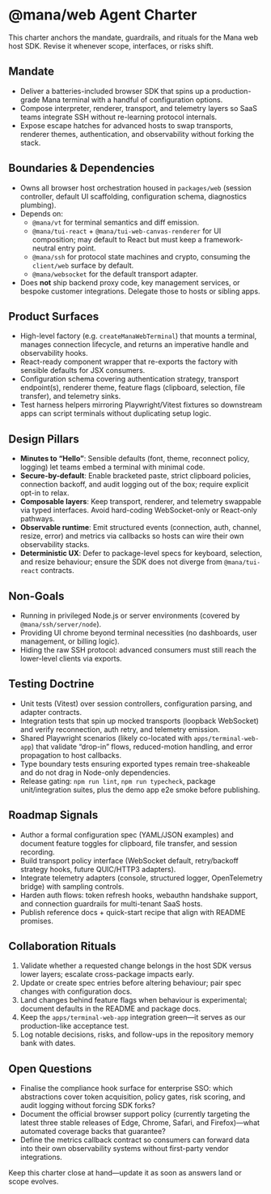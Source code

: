 # @mana/web Agent Charter

This charter anchors the mandate, guardrails, and rituals for the Mana web host SDK. Revise it whenever scope, interfaces, or risks shift.

## Mandate
- Deliver a batteries-included browser SDK that spins up a production-grade Mana terminal with a handful of configuration options.
- Compose interpreter, renderer, transport, and telemetry layers so SaaS teams integrate SSH without re-learning protocol internals.
- Expose escape hatches for advanced hosts to swap transports, renderer themes, authentication, and observability without forking the stack.

## Boundaries & Dependencies
- Owns all browser host orchestration housed in `packages/web` (session controller, default UI scaffolding, configuration schema, diagnostics plumbing).
- Depends on:
  - `@mana/vt` for terminal semantics and diff emission.
  - `@mana/tui-react` + `@mana/tui-web-canvas-renderer` for UI composition; may default to React but must keep a framework-neutral entry point.
  - `@mana/ssh` for protocol state machines and crypto, consuming the `client/web` surface by default.
  - `@mana/websocket` for the default transport adapter.
- Does **not** ship backend proxy code, key management services, or bespoke customer integrations. Delegate those to hosts or sibling apps.

## Product Surfaces
- High-level factory (e.g. `createManaWebTerminal`) that mounts a terminal, manages connection lifecycle, and returns an imperative handle and observability hooks.
- React-ready component wrapper that re-exports the factory with sensible defaults for JSX consumers.
- Configuration schema covering authentication strategy, transport endpoint(s), renderer theme, feature flags (clipboard, selection, file transfer), and telemetry sinks.
- Test harness helpers mirroring Playwright/Vitest fixtures so downstream apps can script terminals without duplicating setup logic.

## Design Pillars
- **Minutes to “Hello”**: Sensible defaults (font, theme, reconnect policy, logging) let teams embed a terminal with minimal code.
- **Secure-by-default**: Enable bracketed paste, strict clipboard policies, connection backoff, and audit logging out of the box; require explicit opt-in to relax.
- **Composable layers**: Keep transport, renderer, and telemetry swappable via typed interfaces. Avoid hard-coding WebSocket-only or React-only pathways.
- **Observable runtime**: Emit structured events (connection, auth, channel, resize, error) and metrics via callbacks so hosts can wire their own observability stacks.
- **Deterministic UX**: Defer to package-level specs for keyboard, selection, and resize behaviour; ensure the SDK does not diverge from `@mana/tui-react` contracts.

## Non-Goals
- Running in privileged Node.js or server environments (covered by `@mana/ssh/server/node`).
- Providing UI chrome beyond terminal necessities (no dashboards, user management, or billing logic).
- Hiding the raw SSH protocol: advanced consumers must still reach the lower-level clients via exports.

## Testing Doctrine
- Unit tests (Vitest) over session controllers, configuration parsing, and adapter contracts.
- Integration tests that spin up mocked transports (loopback WebSocket) and verify reconnection, auth retry, and telemetry emission.
- Shared Playwright scenarios (likely co-located with `apps/terminal-web-app`) that validate “drop-in” flows, reduced-motion handling, and error propagation to host callbacks.
- Type boundary tests ensuring exported types remain tree-shakeable and do not drag in Node-only dependencies.
- Release gating: `npm run lint`, `npm run typecheck`, package unit/integration suites, plus the demo app e2e smoke before publishing.

## Roadmap Signals
- Author a formal configuration spec (YAML/JSON examples) and document feature toggles for clipboard, file transfer, and session recording.
- Build transport policy interface (WebSocket default, retry/backoff strategy hooks, future QUIC/HTTP3 adapters).
- Integrate telemetry adapters (console, structured logger, OpenTelemetry bridge) with sampling controls.
- Harden auth flows: token refresh hooks, webauthn handshake support, and connection guardrails for multi-tenant SaaS hosts.
- Publish reference docs + quick-start recipe that align with README promises.

## Collaboration Rituals
1. Validate whether a requested change belongs in the host SDK versus lower layers; escalate cross-package impacts early.
2. Update or create spec entries before altering behaviour; pair spec changes with configuration docs.
3. Land changes behind feature flags when behaviour is experimental; document defaults in the README and package docs.
4. Keep the `apps/terminal-web-app` integration green—it serves as our production-like acceptance test.
5. Log notable decisions, risks, and follow-ups in the repository memory bank with dates.

## Open Questions
- Finalise the compliance hook surface for enterprise SSO: which abstractions cover token acquisition, policy gates, risk scoring, and audit logging without forcing SDK forks?
- Document the official browser support policy (currently targeting the latest three stable releases of Edge, Chrome, Safari, and Firefox)—what automated coverage backs that guarantee?
- Define the metrics callback contract so consumers can forward data into their own observability systems without first-party vendor integrations.

Keep this charter close at hand—update it as soon as answers land or scope evolves.
